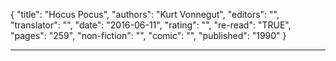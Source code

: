 {
"title": "Hocus Pocus",
"authors": "Kurt Vonnegut",
"editors": "",
"translator": "",
"date": "2016-06-11",
"rating": "",
"re-read": "TRUE",
"pages": "259",
"non-fiction": "",
"comic": "",
"published": "1990"
}

---
